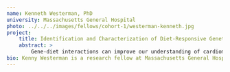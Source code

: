 ```yaml
---
name: Kenneth Westerman, PhD
university: Massachusetts General Hospital
photo: ../../../images/fellows/cohort-1/westerman-kenneth.jpg
project:
    title: Identification and Characterization of Diet-Responsive Genetic Loci for Glycemic Traits
    abstract: >
        Gene-diet interactions can improve our understanding of cardiometabolic traits and inform precision nutrition, but they suffer from low power and poor molecular characterization. I hypothesize that a multi-exposure approach to gene-environment interaction testing combined with molecular characterization using metabolomics will allow the discovery of a robust set of diet-interacting loci for glycemic traits. The BioData Catalyst will provide access to the diverse set of TOPMed cohorts and an environment for running cloud-based workflows. This project will demonstrate the value of the BioData Catalyst ecosystem in enabling impactful, computationally-intensive research and create additional workflows to be made available for future users.
bio: Kenny Westerman is a research fellow at Massachusetts General Hospital and the Broad Institute. He is interested in developing improved approaches to precision nutrition using genomic and bioinformatic methods. Westerman received his PhD in Biochemical and Molecular Nutrition from Tufts University and is now a part of the Manning Laboratory, where his work involves the development of software and cloud workflows for large-scale gene-environment interaction analysis. His current projects aim to apply these tools to uncover novel gene-diet interactions and develop molecular predictors of personalized response to diet.
---
```

